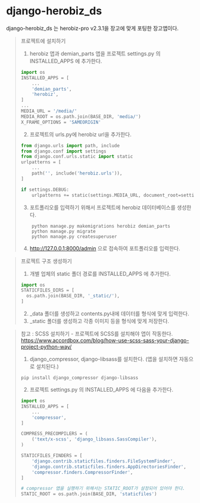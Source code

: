 # django-herobiz_ds

django-herobiz_ds 는 herobiz-pro v2.3.1을 장고에 맞게 포팅한 장고앱이다.


> 프로젝트에 설치하기
> 1. herobiz 앱과 demian_parts 앱을 프로젝트 settings.py 의 INSTALLED_APPS 에 추가한다.
> ```python
> import os
> INSTALLED_APPS = [
>     ...
>     'demian_parts',
>     'herobiz',
> ]
> ...
> MEDIA_URL = '/media/'
> MEDIA_ROOT = os.path.join(BASE_DIR, 'media/')
> X_FRAME_OPTIONS = 'SAMEORIGIN'
> ```
> 2. 프로젝트의 urls.py에 herobiz url을 추가한다.
> ```python
> from django.urls import path, include
> from django.conf import settings
> from django.conf.urls.static import static
> urlpatterns = [
>     ...
>     path('', include('herobiz.urls')),
> ]
> 
> if settings.DEBUG:
>     urlpatterns += static(settings.MEDIA_URL, document_root=settings.MEDIA_ROOT)
> ```
> 3. 포트폴리오를 입력하기 위해서 프로젝트에 herobiz 데이터베이스를 생성한다.
> ```commandline
>     python manage.py makemigrations herobiz demian_parts
>     python manage.py migrate
>     python manage.py createsuperuser
> ```
> 4. http://127.0.0.1:8000/admin 으로 접속하여 포트폴리오를 입력한다.

> 프로젝트 구조 생성하기
> 1. 개별 업체의 static 폴더 경로를 INSTALLED_APPS 에 추가한다.
> ```python
> import os
> STATICFILES_DIRS = [
>   os.path.join(BASE_DIR, '_static/'),
> ]
> ```
> 2. _data 폴더를 생성하고 contents.py내에 데이터를 형식에 맞게 입력한다.
> 3. _static 폴더를 생성하고 각종 이미지 등을 형식에 맞게 저장한다.

> 참고 : SCSS 설치하기 - 프로젝트에 SCSS를 설치해야 앱이 작동한다.    
> https://www.accordbox.com/blog/how-use-scss-sass-your-django-project-python-way/   
> 1. django_compressor, django-libsass를 설치한다. (앱을 설치하면 자동으로 설치된다.)
> ```commandline
> pip install django_compressor django-libsass
> ```
> 2. 프로젝트 settings.py 의 INSTALLED_APPS 에 다음을 추가한다.
> ```python
> import os
> INSTALLED_APPS = [
>     ...
>     'compressor',
> ]
> 
> COMPRESS_PRECOMPILERS = (
>     ('text/x-scss', 'django_libsass.SassCompiler'),
> )
> 
> STATICFILES_FINDERS = [
>     'django.contrib.staticfiles.finders.FileSystemFinder',
>     'django.contrib.staticfiles.finders.AppDirectoriesFinder',
>     'compressor.finders.CompressorFinder',
> ]
> 
> # compressor 앱을 실행하기 위해서는 STATIC_ROOT가 설정되어 있어야 한다.
> STATIC_ROOT = os.path.join(BASE_DIR, 'staticfiles')
> ```
